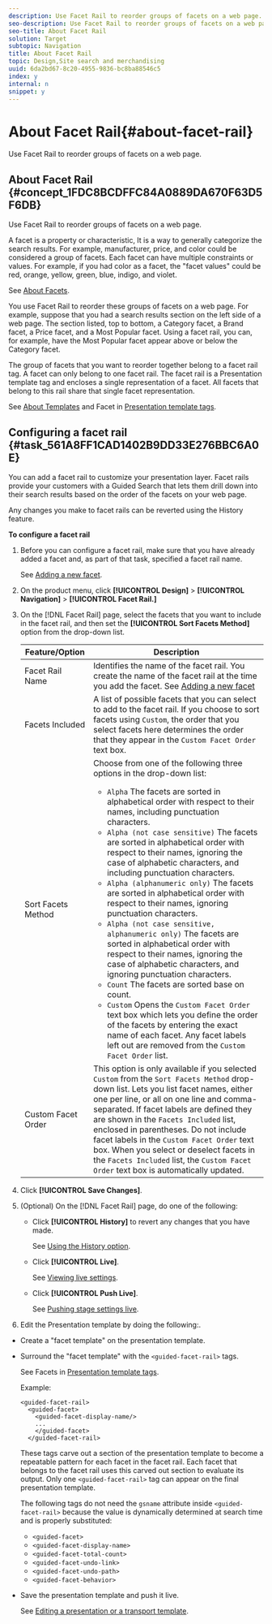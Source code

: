 ```yaml
---
description: Use Facet Rail to reorder groups of facets on a web page.
seo-description: Use Facet Rail to reorder groups of facets on a web page.
seo-title: About Facet Rail
solution: Target
subtopic: Navigation
title: About Facet Rail
topic: Design,Site search and merchandising
uuid: 6da2bd67-8c20-4955-9836-bc8ba88546c5
index: y
internal: n
snippet: y
---
```


# About Facet Rail{#about-facet-rail}

Use Facet Rail to reorder groups of facets on a web page.

## About Facet Rail {#concept_1FDC8BCDFFC84A0889DA670F63D5F6DB}

Use Facet Rail to reorder groups of facets on a web page. 

A facet is a property or characteristic, It is a way to generally categorize the search results. For example, manufacturer, price, and color could be considered a group of facets. Each facet can have multiple constraints or values. For example, if you had color as a facet, the "facet values" could be red, orange, yellow, green, blue, indigo, and violet.

See [About Facets](../c-about-design-menu/c-about-facets.md#concept_FA912B3B41EE493DB2F492D188457FF5).

You use Facet Rail to reorder these groups of facets on a web page. For example, suppose that you had a search results section on the left side of a web page. The section listed, top to bottom, a Category facet, a Brand facet, a Price facet, and a Most Popular facet. Using a facet rail, you can, for example, have the Most Popular facet appear above or below the Category facet.

The group of facets that you want to reorder together belong to a facet rail tag. A facet can only belong to one facet rail. The facet rail is a Presentation template tag and encloses a single representation of a facet. All facets that belong to this rail share that single facet representation.

See [About Templates](../c-about-design-menu/c-about-templates.md#concept_06EB481B14864E18A8AE2BCD1D6EF0B5) and Facet in [Presentation template tags](../c-appendices/c-templates.md#reference_F1BBF616BCEC4AD7B2548ECD3CA74C64). 

## Configuring a facet rail {#task_561A8FF1CAD1402B9DD33E276BBC6A0E}

You can add a facet rail to customize your presentation layer. Facet rails provide your customers with a Guided Search that lets them drill down into their search results based on the order of the facets on your web page.

<!-- 

t_configuring_facet_rail.xml

-->

Any changes you make to facet rails can be reverted using the History feature.

**To configure a facet rail** 

1. Before you can configure a facet rail, make sure that you have already added a facet and, as part of that task, specified a facet rail name.

   See [Adding a new facet](../c-about-design-menu/c-about-facets.md#task_FC07BFFA62CA4B718D6CBF4F2855C89B). 
1. On the product menu, click **[!UICONTROL Design]** > **[!UICONTROL Navigation]** > **[!UICONTROL Facet Rail.]**
1. On the [!DNL Facet Rail] page, select the facets that you want to include in the facet rail, and then set the **[!UICONTROL Sort Facets Method]** option from the drop-down list.

   <!-- 
   r_facet_rail_options.xml
   -->

    | Feature/Option  | Description  |
    |--- |--- |
    |Facet Rail Name|Identifies the name of the facet rail.  You create the name of the facet rail at the time you add the facet.  See [Adding a new facet](../c-about-design-menu/c-about-facets.md#task_FC07BFFA62CA4B718D6CBF4F2855C89B)|
    |Facets Included|A list of possible facets that you can select to add to the facet rail.  If you choose to sort facets using `Custom`, the order that you select facets here determines the order that they appear in the `Custom Facet Order` text box.|
    |Sort Facets Method|Choose from one of the following three options in the drop-down list:<ul><li>`Alpha` The facets are sorted in alphabetical order with respect to their names, including punctuation characters.</li><li>`Alpha (not case sensitive)` The facets are sorted in alphabetical order with respect to their names, ignoring the case of alphabetic characters, and including punctuation characters. </li><li>`Alpha (alphanumeric only)` The facets are sorted in alphabetical order with respect to their names, ignoring punctuation characters. </li><li>`Alpha (not case sensitive, alphanumeric only)` The facets are sorted in alphabetical order with respect to their names, ignoring the case of alphabetic characters, and ignoring punctuation characters. </li><li>`Count` The facets are sorted base on count. </li><li>`Custom` Opens the `Custom Facet Order` text box which lets you define the order of the facets by entering the exact name of each facet. Any facet labels left out are removed from the `Custom Facet Order` list.</li></ul>|
    |Custom Facet Order|This option is only available if you selected `Custom` from the `Sort Facets Method` drop-down list.  Lets you list facet names, either one per line, or all on one line and comma-separated. If facet labels are defined they are shown in the `Facets Included` list, enclosed in parentheses.  Do not include facet labels in the `Custom Facet Order` text box.  When you select or deselect facets in the `Facets Included` list, the `Custom Facet Order` text box is automatically updated.|

1. Click **[!UICONTROL Save Changes]**.
1. (Optional) On the [!DNL Facet Rail] page, do one of the following:

    * Click **[!UICONTROL History]** to revert any changes that you have made.

      See [Using the History option](../t-using-the-history-option.md#task_70DD3F87A67242BBBD2CB27156F43002). 
    
    * Click **[!UICONTROL Live]**.

      See [Viewing live settings](../c-about-staging.md#task_401A0EBDB5DB4D4CA933CBA7BECDC10F). 
    
    * Click **[!UICONTROL Push Live]**.

      See [Pushing stage settings live](../c-about-staging.md#task_44306783B4C0408AAA58B471DAF2D9A4).

1. Edit the Presentation template by doing the following:.

* Create a "facet template" on the presentation template. 
* Surround the "facet template" with the `<guided-facet-rail>` tags.

  See Facets in [Presentation template tags](../c-appendices/c-templates.md#reference_F1BBF616BCEC4AD7B2548ECD3CA74C64).

  Example:

  ```
  <guided-facet-rail>
    <guided-facet>
      <guided-facet-display-name/>
      ...
      </guided-facet>
    </guided-facet-rail>
  ```

  These tags carve out a section of the presentation template to become a repeatable pattern for each facet in the facet rail. Each facet that belongs to the facet rail uses this carved out section to evaluate its output. Only one `<guided-facet-rail>` tag can appear on the final presentation template.

  The following tags do not need the `gsname` attribute inside `<guided-facet-rail>` because the value is dynamically determined at search time and is properly substituted:

    * `<guided-facet>` 
    * `<guided-facet-display-name>` 
    * `<guided-facet-total-count>` 
    * `<guided-facet-undo-link>` 
    * `<guided-facet-undo-path>` 
    * `<guided-facet-behavior>`

* Save the presentation template and push it live.

   See [Editing a presentation or a transport template](../c-about-design-menu/c-about-templates.md#task_800E0E2265C34C028C92FEB5A1243EC3). 
